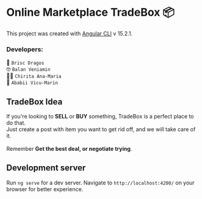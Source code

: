 #  Online Marketplace __TradeBox__ 📦

This project was created with [Angular CLI](https://github.com/angular/angular-cli) v 15.2.1.


### Developers:
🐻 `Brisc Dragos`<br />
🤓 `Balan Veniamin` <br />
🧚‍♀️️ `Chirita Ana-Maria`<br />
👀 `Ababii Vicu-Marin`<br />

## TradeBox Idea

If you're looking to **SELL** or **BUY** something, TradeBox is a perfect place to do that.
<br />Just create a post with item you want to get rid off, and we will take care of it.
<br /><br />Remember __Get the best deal, or negotiate trying__.
 
## Development server

Run `ng serve` for a dev server. Navigate to `http://localhost:4200/` on your browser for better experience.


